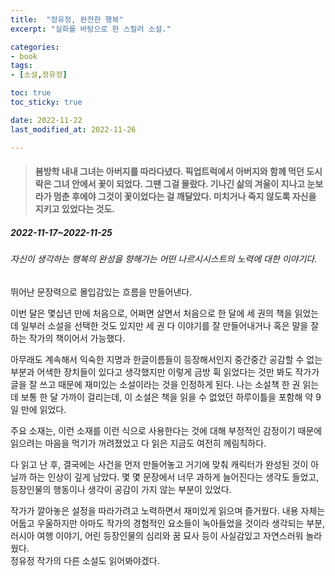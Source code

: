 ```yaml
---
title:  "정유정, 완전한 행복"
excerpt: "실화를 바탕으로 한 스릴러 소설."

categories:
- book
tags:
- [소설,정유정]

toc: true
toc_sticky: true

date: 2022-11-22
last_modified_at: 2022-11-26

---
```


> #### 봄방학 내내 그녀는 아버지를 따라다녔다. 픽업트럭에서 아버지와 함께 먹던 도시락은 그녀 안에서 꽃이 되었다. 그땐 그걸 몰랐다. 기나긴 삶의 겨울이 지나고 눈보라가 멈춘 후에야 그것이 꽃이었다는 걸 깨달았다. 미치거나 죽지 않도록 자신을 지키고 있었다는 것도.

##### 2022-11-17~2022-11-25

###### 자신이 생각하는 행복의 완성을 향해가는 어떤 나르시시스트의 노력에 대한 이야기다.

뛰어난 문장력으로 몰입감있는 흐름을 만들어낸다.  

이번 달은 몇십년 만에 처음으로, 어쩌면 살면서 처음으로 한 달에 세 권의 책을 읽었는데 일부러 소설을 선택한 것도 있지만 세 권 다 이야기를 잘 만들어내거나 혹은 말을 잘하는 작가의 책이어서 가능했다.  

아무래도 계속해서 익숙한 지명과 한글이름들이 등장해서인지 중간중간 공감할 수 없는 부분과 어색한 장치들이 있다고 생각했지만 이렇게 금방 휙 읽었다는 것만 봐도 작가가 글을 잘 쓰고 때문에 재미있는 소설이라는 것을 인정하게 된다. 나는 소설책 한 권 읽는 데 보통 한 달 가까이 걸리는데, 이 소설은 책을 읽을 수 없었던 하루이틀을 포함해 약 9일 만에 읽었다.  

주요 소재는, 이런 소재를 이런 식으로 사용한다는 것에 대해 부정적인 감정이기 때문에 읽으려는 마음을 먹기가 꺼려졌었고 다 읽은 지금도 여전히 께림칙하다.  

다 읽고 난 후, 결국에는 사건을 먼저 만들어놓고 거기에 맞춰 캐릭터가 완성된 것이 아닐까 하는 인상이 깊게 남았다. 몇 몇 문장에서 너무 과하게 늘어진다는 생각도 들었고, 등장인물의 행동이나 생각이 공감이 가지 않는 부분이 있었다. 

작가가 깔아놓은 설정을 따라가려고 노력하면서 재미있게 읽으며 즐거웠다. 내용 자체는 어둡고 우울하지만 아마도 작가의 경험적인 요소들이 녹아들었을 것이라 생각되는 부분, 러시아 여행 이야기, 어린 등장인물의 심리와 꿈 묘사 등이 사실감있고 자연스러워 놀라웠다.  
정유정 작가의 다른 소설도 읽어봐야겠다.  

